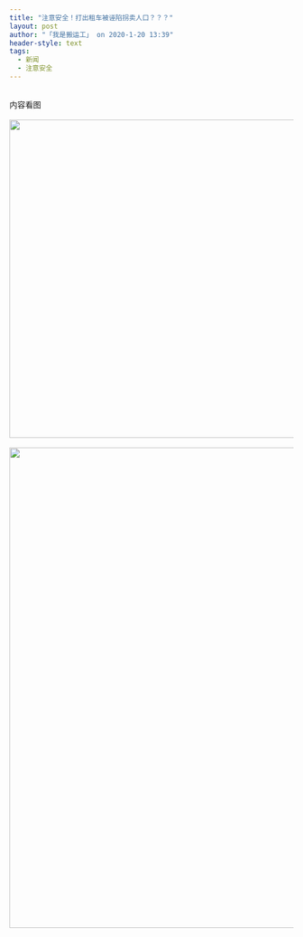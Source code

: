 ```yaml
---
title: "注意安全！打出租车被诬陷拐卖人口？？？"
layout: post
author: "「我是搬运工」 on 2020-1-20 13:39"
header-style: text
tags:
  - 新闻
  - 注意安全
---
```


<head></head>
<body>
 <br> 内容看图
 <br> 
 <br> 
 <ignore_js_op> 
  <img aid="1328400" src="https://bbs.boniu123.cc/data/attachment/forum/202001/20/103922m65oot5twrwrmwmo.jpg" zoomfile="data/attachment/forum/202001/20/103922m65oot5twrwrmwmo.jpg" file="data/attachment/forum/202001/20/103922m65oot5twrwrmwmo.jpg" width="563" inpost="1"> 
  <div class="tip tip_4 aimg_tip" id="aimg_1328400_menu" style="position: absolute; display: none" disautofocus="true"> 
   <div class="xs0"> 
    <p><strong>2.jpg</strong> <em class="xg1">(79.39 KB, 下载次数: 0)</em></p> 
    <p> <a href="forum.php?mod=attachment&amp;aid=MTMyODQwMHw4MDBlOTNmYnwxNTc5NDk5MTQ5fDB8NTU0MTUw&amp;nothumb=yes" target="_blank">下载附件</a> &nbsp;<a href="javascript:;" onclick="showWindow(this.id, this.getAttribute('url'), 'get', 0);" id="savephoto_1328400" url="home.php?mod=spacecp&amp;ac=album&amp;op=saveforumphoto&amp;aid=1328400&amp;handlekey=savephoto_1328400">保存到相册</a> </p> 
    <p class="xg1 y"><span title="2020-1-20 10:39">3&nbsp;小时前</span> 上传</p> 
   </div> 
   <div class="tip_horn"></div> 
  </div> 
 </ignore_js_op> 
 <br> 
 <br> 
 <ignore_js_op> 
  <img aid="1328401" src="https://bbs.boniu123.cc/data/attachment/forum/202001/20/103922l36wi2l222w62lw7.jpg" zoomfile="data/attachment/forum/202001/20/103922l36wi2l222w62lw7.jpg" file="data/attachment/forum/202001/20/103922l36wi2l222w62lw7.jpg" width="850" inpost="1"> 
  <div class="tip tip_4 aimg_tip" id="aimg_1328401_menu" style="position: absolute; display: none" disautofocus="true"> 
   <div class="xs0"> 
    <p><strong>3.jpg</strong> <em class="xg1">(138.05 KB, 下载次数: 0)</em></p> 
    <p> <a href="forum.php?mod=attachment&amp;aid=MTMyODQwMXw4MWY4YTdhNnwxNTc5NDk5MTQ5fDB8NTU0MTUw&amp;nothumb=yes" target="_blank">下载附件</a> &nbsp;<a href="javascript:;" onclick="showWindow(this.id, this.getAttribute('url'), 'get', 0);" id="savephoto_1328401" url="home.php?mod=spacecp&amp;ac=album&amp;op=saveforumphoto&amp;aid=1328401&amp;handlekey=savephoto_1328401">保存到相册</a> </p> 
    <p class="xg1 y"><span title="2020-1-20 10:39">3&nbsp;小时前</span> 上传</p> 
   </div> 
   <div class="tip_horn"></div> 
  </div> 
 </ignore_js_op> 
 <br>
</body>


